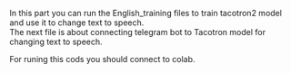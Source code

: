 In this part you can run the English_training files to train tacotron2 model and use it to change text to speech.\
The next file is about connecting telegram bot to Tacotron model for changing text to speech.

For runing this cods you should connect to colab.
